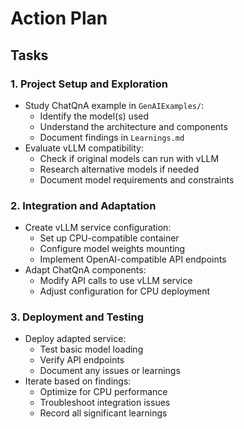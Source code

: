 # Action Plan

## Tasks

### 1. Project Setup and Exploration

* Study ChatQnA example in `GenAIExamples/`:
    * Identify the model(s) used
    * Understand the architecture and components
    * Document findings in `Learnings.md`
* Evaluate vLLM compatibility:
    * Check if original models can run with vLLM
    * Research alternative models if needed
    * Document model requirements and constraints

### 2. Integration and Adaptation

* Create vLLM service configuration:
    * Set up CPU-compatible container
    * Configure model weights mounting
    * Implement OpenAI-compatible API endpoints
* Adapt ChatQnA components:
    * Modify API calls to use vLLM service
    * Adjust configuration for CPU deployment

### 3. Deployment and Testing

* Deploy adapted service:
    * Test basic model loading
    * Verify API endpoints
    * Document any issues or learnings
* Iterate based on findings:
    * Optimize for CPU performance
    * Troubleshoot integration issues
    * Record all significant learnings
